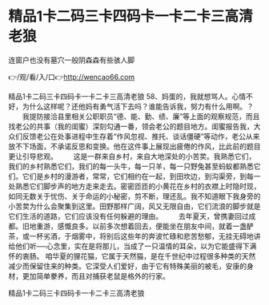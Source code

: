 # 精品1卡二码三卡四码卡一卡二卡三高清老狼
连窗户也没有墓穴一般阴森森有些骇人脚

👉/观/看/入/口👉http://wencao66.com

精品1卡二码三卡四码卡一卡二卡三高清老狼	58、妈蛋的，我就想骂人。心情不好，为什么这样呢？还他妈有勇气活下去吗？谁能告诉我，努力有什么用啊。？
　　我提防接洽县里相关公职职员“德、能、勤、绩、廉”等上面的观察规范，而且找老公的共事（我的闺蜜）深刻勾通一番，领会老公的题目地方。闺蜜报告我，大众们反馈老公在处事进程中生存着“作风忽视、推托、谈话僵硬”等动作，老公从来放不下场面，不承诺反思和变换。他在这件事上展现出疲倦的作风，比此前的题目更让引导悲观。
　　这是一群来自乡村，来自大地深处的小苦荬。我熟悉它们，我们的乡村熟悉它们，我们的每一头牛，每一只羊，每一只野兔甚至蚂蚁都熟悉它们。它们是乡村的漫游者，常常，它们相约在一起，到田坎边，到沟渠旁，到每一处熟悉它们脚步声的地方走来走去。密密匝匝的小黄花在乡村的衣襟上时隐时现，如同无数关于忧伤、关于命运的小秘密，剪不断，理还乱。我不知道眼下我身旁的小苦荬为什么会聚集到这里。田野那样广阔，风又无限自由，它们流浪的脚步就是它们生活的道路，它们应该没有任何躲避的理由。
　　去年夏天，曾携妻回过成都。旧地重游，感慨良多。以前多次想着回去，便能坐在朋友中间，就着一盏酽茶，或一杯劣酒，于烟雾中，将别后这些年的奔波忙碌和悲苦愁郁，无挂无碍地讲给他们听──心念里，实在是将那儿，当成了一只温情的耳朵，以为它能盛得下满怀的衷肠。
咱华夏的狸花猫，它属于天然猫，是在千世纪中过程很多种类的天然减少而保留住来的种类。它深受人们爱好，由于它有特殊美丽的被毛，安康的身材，更加简单豢养，而且对捕获老鼠是格外的行家。

精品1卡二码三卡四码卡一卡二卡三高清老狼
